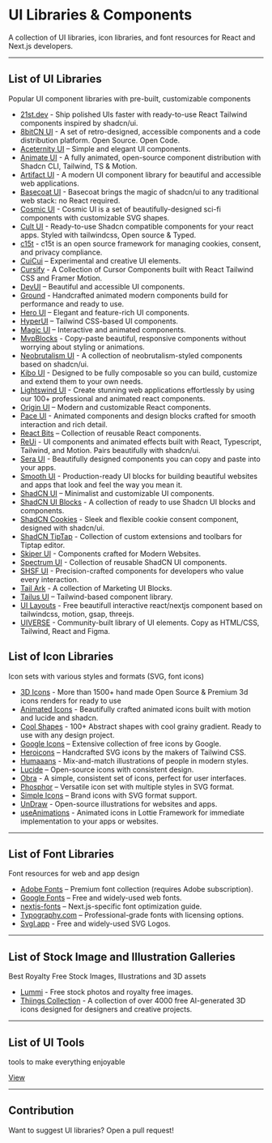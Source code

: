 # UI Libraries & Components

A collection of UI libraries, icon libraries, and font resources for React and Next.js developers.

---

## List of UI Libraries
Popular UI component libraries with pre-built, customizable components
- [21st.dev](https://21st.dev/components/) - Ship polished UIs faster with ready-to-use React Tailwind components inspired by shadcn/ui.
- [8bitCN UI](https://www.8bitcn.com/) - A set of retro-designed, accessible components and a code distribution platform. Open Source. Open Code.
- [Aceternity UI](https://ui.aceternity.com/) – Simple and elegant UI components.
- [Animate UI](https://animate-ui.com/) - A fully animated, open-source component distribution with Shadcn CLI, Tailwind, TS & Motion.
- [Artifact UI](https://artifactui.in/) - A modern UI component library for beautiful and accessible web applications.
- [Basecoat UI](https://basecoatui.com/components/avatar/) - Basecoat brings the magic of shadcn/ui to any traditional web stack: no React required.
- [Cosmic UI](https://www.cosmic-ui.com/docs) - Cosmic UI is a set of beautifully-designed sci-fi components with customizable SVG shapes.
- [Cult UI](https://www.cult-ui.com/) - Ready-to-use Shadcn compatible components for your react apps. Styled with tailwindcss, Open source & Typed.
- [c15t](https://c15t.com/) - c15t is an open source framework for managing cookies, consent, and privacy compliance.
- [CuiCui](https://cuicui.day/) – Experimental and creative UI elements.
- [Cursify](https://cursify.vercel.app/) - A Collection of Cursor Components built with React Tailwind CSS and Framer Motion.
- [DevUI](https://www.devui.in/) – Beautiful and accessible UI components.
- [Ground](https://ground.bossadizenith.me/docs/components) - Handcrafted animated modern components build for performance and ready to use.
- [Hero UI](https://www.heroui.com/) – Elegant and feature-rich UI components.
- [HyperUI](https://www.hyperui.dev/) – Tailwind CSS-based UI components.
- [Magic UI](https://magicui.design/) – Interactive and animated components.
- [MvpBlocks](https://blocks.mvp-subha.me/) - Copy-paste beautiful, responsive components without worrying about styling or animations.
- [Neobrutalism UI](https://www.neobrutalism.dev/) - A collection of neobrutalism-styled components based on shadcn/ui.
- [Kibo UI](https://www.kibo-ui.com/) - Designed to be fully composable so you can build, customize and extend them to your own needs.
- [Lightswind UI](https://lightswind.com/) - Create stunning web applications effortlessly by using our 100+ professional and animated react components.
- [Origin UI](https://originui.com/) – Modern and customizable React components.
- [Pace UI](https://www.paceui.com/) - Animated components and design blocks crafted for smooth interaction and rich detail.
- [React Bits](https://www.reactbits.dev/) – Collection of reusable React components.
- [ReUi](https://reui.io) - UI components and animated effects built with React, Typescript, Tailwind, and Motion. Pairs beautifully with shadcn/ui.
- [Sera UI](https://seraui.seraprogrammer.com/) - Beautifully designed components you can copy and paste into your apps.
- [Smooth UI](https://smoothui.dev/) - Production-ready UI blocks for building beautiful websites and apps that look and feel the way you mean it.
- [ShadCN UI](https://ui.shadcn.com/) – Minimalist and customizable UI components.
- [ShadCN UI Blocks](https://www.shadcnui-blocks.com/) - A collection of ready to use Shadcn UI blocks and components.
- [ShadCN Cookies](https://shadcn-cookies.vercel.app/) - Sleek and flexible cookie consent component, designed with shadcn/ui.
- [ShadCN TipTap](https://tiptap.niazmorshed.dev/) - Collection of custom extensions and toolbars for Tiptap editor.
- [Skiper UI](https://skiper-ui.com/) - Components crafted for Modern Websites.
- [Spectrum UI](https://spectrumui.arihantcodes.in/) - Collection of reusable ShadCN UI components.
- [SHSF UI](https://www.shsfui.com/) - Precision-crafted components for developers who value every interaction.
- [Tail Ark](https://tailark.com/) - A collection of Marketing UI Blocks.
- [Tailus UI](https://ui.tailus.io/) – Tailwind-based component library.
- [UI Layouts](https://www.ui-layouts.com/) - Free beautifull interactive react/nextjs component based on tailwindcss, motion, gsap, threejs.
- [UIVERSE](https://uiverse.io/) - Community-built library of UI elements. Copy as HTML/CSS, Tailwind, React and Figma.

## List of Icon Libraries
Icon sets with various styles and formats (SVG, font icons)
- [3D Icons](https://3dicons.co/) - More than 1500+ hand made Open Source & Premium 3d icons renders for ready to use
- [Animated Icons](https://icons.pqoqubbw.dev/) - Beautifully crafted animated icons built with motion and lucide and shadcn.
- [Cool Shapes](https://coolshap.es/) - 100+ Abstract shapes with cool grainy gradient. Ready to use with any design project.
- [Google Icons](https://fonts.google.com/icons) – Extensive collection of free icons by Google.
- [Heroicons](https://heroicons.com/) – Handcrafted SVG icons by the makers of Tailwind CSS.
- [Humaaans](https://www.humaaans.com/) - Mix-and-match illustrations of people in modern styles.
- [Lucide](https://lucide.dev/) – Open-source icons with consistent design.
- [Obra](https://icons.obra.studio/?ref=dailydev) - A simple, consistent set of icons, perfect for user interfaces.
- [Phosphor](https://phosphoricons.com/) – Versatile icon set with multiple styles in SVG format.
- [Simple Icons](https://simpleicons.org/) – Brand icons with SVG format support.
- [UnDraw](https://undraw.co/illustrations/) - Open-source illustrations for websites and apps.
- [useAnimations](https://useanimations.com/) - Animated icons in Lottie Framework for immediate implementation to your apps or websites.

---

## List of Font Libraries
Font resources for web and app design
- [Adobe Fonts](https://fonts.adobe.com/) – Premium font collection (requires Adobe subscription).
- [Google Fonts](https://fonts.google.com/) – Free and widely-used web fonts.
- [nextjs-fonts](https://nextjs.org/docs/pages/building-your-application/optimizing/fonts/) – Next.js-specific font optimization guide.
- [Typography.com](https://typography.com/) – Professional-grade fonts with licensing options.
- [Svgl.app](https://svgl.app/) - Free and widely-used SVG Logos.

---

## List of Stock Image and Illustration Galleries
Best Royalty Free Stock Images, Illustrations and 3D assets
- [Lummi](https://www.lummi.ai/) - Free stock photos and royalty free images.
- [Thiings Collection](https://www.thiings.co/things) - A collection of over 4000 free AI-generated 3D icons designed for designers and creative projects.

---

## List of UI Tools
tools to make everything enjoyable

[View](https://github.com/Bharathi4real/awesome-nextjs/blob/main/resources/tools.md#ui-tools)

---

## Contribution
Want to suggest UI libraries? Open a pull request!
